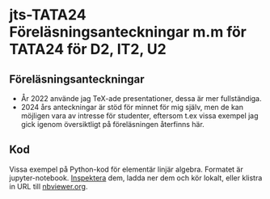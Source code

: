 # jts-TATA24 Föreläsningsanteckningar m.m för TATA24 för D2, IT2, U2



## Föreläsningsanteckningar
- År 2022 använde jag TeX-ade presentationer, dessa är mer fullständiga.
- 2024 års anteckningar är stöd för minnet för mig själv, men de kan möjligen vara av intresse för studenter, eftersom t.ex vissa exempel jag gick igenom översiktligt på
föreläsningen återfinns här.


## Kod
Vissa exempel på Python-kod för elementär linjär algebra.
Formatet är jupyter-notebook. [Inspektera](Kod/minstakvadratmetoden.ipynb) dem,
ladda ner dem och kör lokalt, 
eller
klistra in URL till [nbviewer.org](https://nbviewer.org).

